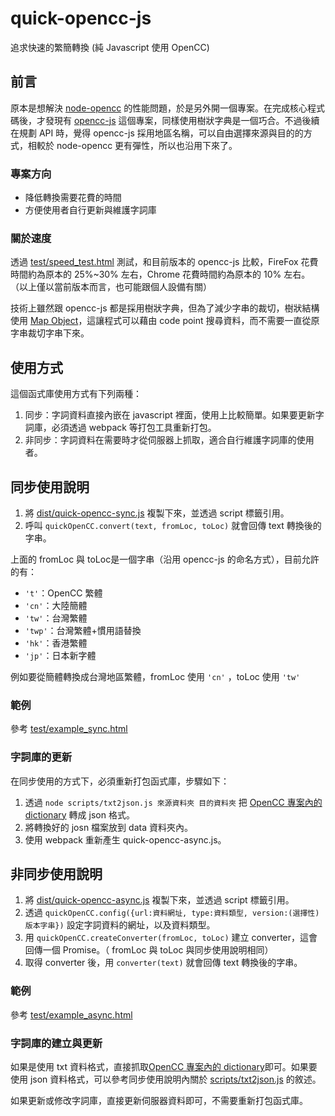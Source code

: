 # quick-opencc-js

追求快速的繁簡轉換
(純 Javascript 使用 OpenCC)

## 前言

原本是想解決 [node-opencc](https://github.com/compulim/node-opencc) 的性能問題，於是另外開一個專案。在完成核心程式碼後，才發現有 [opencc-js](https://github.com/nk2028/opencc-js) 這個專案，同樣使用樹狀字典是一個巧合。不過後續在規劃 API 時，覺得 opencc-js 採用地區名稱，可以自由選擇來源與目的的方式，相較於 node-opencc 更有彈性，所以也沿用下來了。

### 專案方向

* 降低轉換需要花費的時間
* 方便使用者自行更新與維護字詞庫

### 關於速度

透過 [test/speed_test.html](test/speed_test.html) 測試，和目前版本的 opencc-js 比較，FireFox 花費時間約為原本的 25%~30% 左右，Chrome 花費時間約為原本的 10% 左右。
（以上僅以當前版本而言，也可能跟個人設備有關）

技術上雖然跟 opencc-js 都是採用樹狀字典，但為了減少字串的裁切，樹狀結構使用 [Map Object](https://developer.mozilla.org/zh-TW/docs/Web/JavaScript/Reference/Global_Objects/Map)，這讓程式可以藉由 code point 搜尋資料，而不需要一直從原字串裁切字串下來。

## 使用方式

這個函式庫使用方式有下列兩種：

1. 同步：字詞資料直接內嵌在 javascript 裡面，使用上比較簡單。如果要更新字詞庫，必須透過 webpack 等打包工具重新打包。
2. 非同步：字詞資料在需要時才從伺服器上抓取，適合自行維護字詞庫的使用者。

## 同步使用說明

1. 將 [dist/quick-opencc-sync.js](dist/quick-opencc-sync.js) 複製下來，並透過 script 標籤引用。
2. 呼叫 `quickOpenCC.convert(text, fromLoc, toLoc)` 就會回傳 text 轉換後的字串。

上面的 fromLoc 與 toLoc是一個字串（沿用 opencc-js 的命名方式），目前允許的有：

* `'t'`：OpenCC 繁體
* `'cn'`：大陸簡體
* `'tw'`：台灣繁體
* `'twp'`：台灣繁體+慣用語替換
* `'hk'`：香港繁體
* `'jp'`：日本新字體

例如要從簡體轉換成台灣地區繁體，fromLoc 使用 `'cn'` ，toLoc 使用 `'tw'`

### 範例

參考 [test/example_sync.html](test/example_sync.html)

### 字詞庫的更新

在同步使用的方式下，必須重新打包函式庫，步驟如下：

1. 透過 `node scripts/txt2json.js 來源資料夾 目的資料夾` 把 [OpenCC 專案內的 dictionary](https://github.com/BYVoid/OpenCC/tree/master/data/dictionary) 轉成 json 格式。
2. 將轉換好的 josn 檔案放到 data 資料夾內。
3. 使用 webpack 重新產生 quick-opencc-async.js。

## 非同步使用說明

1. 將 [dist/quick-opencc-async.js](dist/quick-opencc-async.js) 複製下來，並透過 script 標籤引用。
2. 透過 `quickOpenCC.config({url:資料網址, type:資料類型, version:(選擇性)版本字串})` 設定字詞資料的網址，以及資料類型。
3. 用 `quickOpenCC.createConverter(fromLoc, toLoc)` 建立 converter，這會回傳一個 Promise。（ fromLoc 與 toLoc 與同步使用說明相同）
4. 取得 converter 後，用 `converter(text)` 就會回傳 text 轉換後的字串。

### 範例

參考 [test/example_async.html](test/example_async.html)

### 字詞庫的建立與更新

如果是使用 txt 資料格式，直接抓取[OpenCC 專案內的 dictionary](https://github.com/BYVoid/OpenCC/tree/master/data/dictionary)即可。如果要使用 json 資料格式，可以參考同步使用說明內關於 [scripts/txt2json.js](scripts/txt2json.js) 的敘述。

如果更新或修改字詞庫，直接更新伺服器資料即可，不需要重新打包函式庫。
